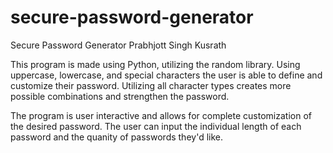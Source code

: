 # secure-password-generator
Secure Password Generator 
Prabhjott Singh Kusrath

This program is made using Python, utilizing the random library. Using uppercase, lowercase, and special characters the user is able to define and customize their password. Utilizing all character types creates more possible combinations and strengthen the password.

The program is user interactive and allows for complete customization of the desired password. The user can input the individual length of each password and the quanity of passwords they'd like.
